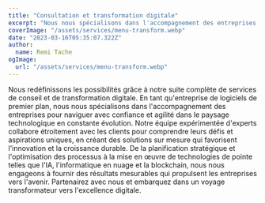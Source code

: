 ```yaml
---
title: "Consultation et transformation digitale"
excerpt: "Nous nous spécialisons dans l'accompagnement des entreprises pour naviguer avec confiance et agilité dans le paysage technologique en constante évolution."
coverImage: "/assets/services/menu-transform.webp"
date: "2023-03-16T05:35:07.322Z"
author:
  name: Remi Tache
ogImage:
  url: "/assets/services/menu-transform.webp"
---
```


Nous redéfinissons les possibilités grâce à notre suite complète de services de conseil et de transformation digitale. En tant qu'entreprise de logiciels de premier plan, nous nous spécialisons dans l'accompagnement des entreprises pour naviguer avec confiance et agilité dans le paysage technologique en constante évolution. Notre équipe expérimentée d'experts collabore étroitement avec les clients pour comprendre leurs défis et aspirations uniques, en créant des solutions sur mesure qui favorisent l'innovation et la croissance durable. De la planification stratégique et l'optimisation des processus à la mise en œuvre de technologies de pointe telles que l'IA, l'informatique en nuage et la blockchain, nous nous engageons à fournir des résultats mesurables qui propulsent les entreprises vers l'avenir. Partenairez avec nous et embarquez dans un voyage transformateur vers l'excellence digitale.

